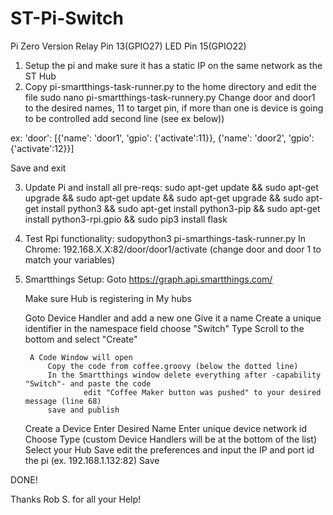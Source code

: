# ST-Pi-Switch
Pi Zero Version Relay Pin 13(GPIO27) LED Pin 15(GPIO22)


1. Setup the pi and make sure it has a static IP on the same network as the ST Hub
2. Copy pi-smartthings-task-runner.py to the home directory and edit the file
    sudo nano pi-smartthings-task-runnery.py
        Change door and door1 to the desired names, 11 to target pin, if more than one is device is going to be controlled add second line (see ex below))

ex:
          'door':   [{'name': 'door1', 'gpio': {'activate':11}},
                     {'name': 'door2', 'gpio': {'activate':12}}]



Save and exit

3. Update Pi and install all pre-reqs:
    sudo apt-get update && sudo apt-get upgrade && sudo apt-get update && sudo apt-get upgrade && sudo apt-get install python3 && sudo apt-get install python3-pip && sudo apt-get install python3-rpi.gpio  && sudo pip3 install flask

4. Test Rpi functionality:
    sudopython3 pi-smarthings-task-runner.py
    In Chrome: 192.168.X.X:82/door/door1/activate (change door and door 1 to match your variables)

5. Smartthings Setup:
    Goto https://graph.api.smartthings.com/
    
    Make sure Hub is registering in My hubs
    
    Goto Device Handler and add a new one
        Give it a name
        Create a unique identifier in the namespace field
        choose "Switch" Type
        Scroll to the bottom and select "Create"

        A Code Window will open
            Copy the code from coffee.groovy (below the dotted line)
            In the Smartthings window delete everything after -capability "Switch"- and paste the code
                    edit "Coffee Maker button was pushed" to your desired message (line 68)
            save and publish

    Create a Device
        Enter Desired Name
        Enter unique device network id
        Choose Type (custom Device Handlers will be at the bottom of the list)
        Select your Hub
        Save
        edit the preferences and input the IP and port id the pi (ex. 192.168.1.132:82)
        Save

DONE!


Thanks Rob S. for all your Help!
